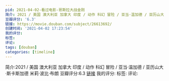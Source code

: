 ```yaml
---
pid: 2021-04-02-看过电影-哥斯拉大战金刚
简介: 2021 / 美国 澳大利亚 加拿大 印度 / 动作 科幻 冒险 / 亚当·温加德 / 亚历山大·斯卡斯加德 米莉·波比·布朗
豆瓣评分: '6.3'
链接: https://movie.douban.com/subject/26613692/
创建时间: '2021-04-02 17:23:54'
我的评分:
标签:
评论:
tags: [douban]
categories: [timeline]
---
```

简介:2021 / 美国 澳大利亚 加拿大 印度 / 动作 科幻 冒险 / 亚当·温加德 / 亚历山大·斯卡斯加德 米莉·波比·布朗
豆瓣评分:6.3
[链接](https://movie.douban.com/subject/26613692/)
我的评分:
标签:
评论:
